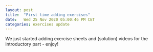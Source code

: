```yaml
---
layout: post
title:  "First time adding exercises"
date:   Wed 25 Nov 2020 05:00:46 PM CET
categories: exercises update
---
```

We just started adding exercise sheets and (solution) videos for the introductory part - enjoy!
